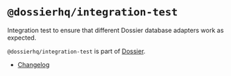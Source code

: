 # `@dossierhq/integration-test`

Integration test to ensure that different Dossier database adapters work as expected.

`@dossierhq/integration-test` is part of [Dossier](https://www.dossierhq.dev/).

- [Changelog](./CHANGELOG.md)
